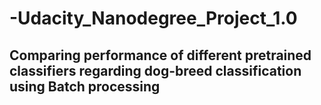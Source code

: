 # -Udacity_Nanodegree_Project_1.0
## Comparing performance of different pretrained classifiers regarding dog-breed classification using Batch processing
